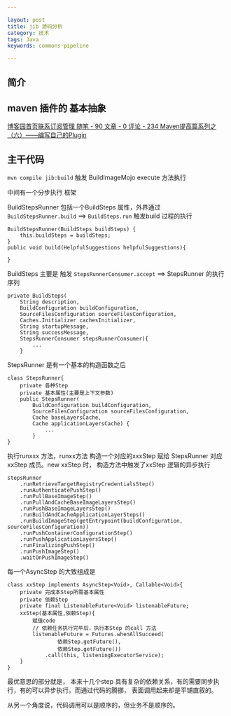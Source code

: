 ```yaml
---

layout: post
title: jib 源码分析
category: 技术
tags: Java
keywords: commons-pipeline

---
```


## 简介

## maven 插件的 基本抽象

[博客园首页联系订阅管理
随笔 - 90  文章 - 0  评论 - 234
Maven提高篇系列之（六）——编写自己的Plugin](http://www.cnblogs.com/davenkin/p/advanced-maven-write-your-own-plugin.html)

## 主干代码

`mvn compile jib:build` 触发 BuildImageMojo execute 方法执行

中间有一个分步执行 框架

BuildStepsRunner 包括一个BuildSteps 属性，外界通过  `BuildStepsRunner.build` ==> `BuildSteps.run` 触发build 过程的执行

  	BuildStepsRunner(BuildSteps buildSteps) {
    	this.buildSteps = buildSteps;
  	}
  	public void build(HelpfulSuggestions helpfulSuggestions){
  	
  	}

BuildSteps  主要是 触发 `StepsRunnerConsumer.accept` ==> StepsRunner 的执行序列
  	
	private BuildSteps(
		String description,
		BuildConfiguration buildConfiguration,
		SourceFilesConfiguration sourceFilesConfiguration,
		Caches.Initializer cachesInitializer,
		String startupMessage,
		String successMessage,
		StepsRunnerConsumer stepsRunnerConsumer){
			...
		}
		
StepsRunner 是有一个基本的构造函数之后

	class StepsRunner{
		private 各种Step
		private 基本属性(主要是上下文参数)
    	public StepsRunner(
      		BuildConfiguration buildConfiguration,
      		SourceFilesConfiguration sourceFilesConfiguration,
      		Cache baseLayersCache,
      		Cache applicationLayersCache) {
      			...
      		}
    }

执行runxxx 方法，runxx方法 构造一个对应的xxxStep 赋给  StepsRunner 对应xxStep 成员。new xxStep 时， 构造方法中触发了xxStep 逻辑的异步执行    	

	stepsRunner
        .runRetrieveTargetRegistryCredentialsStep()
        .runAuthenticatePushStep()
        .runPullBaseImageStep()
        .runPullAndCacheBaseImageLayersStep()
        .runPushBaseImageLayersStep()
        .runBuildAndCacheApplicationLayerSteps()
        .runBuildImageStep(getEntrypoint(buildConfiguration, sourceFilesConfiguration))
        .runPushContainerConfigurationStep()
        .runPushApplicationLayersStep()
        .runFinalizingPushStep()
        .runPushImageStep()
        .waitOnPushImageStep()
        
        
 每一个AsyncStep 的大致组成是
 
 	class xxStep implements AsyncStep<Void>, Callable<Void>{
 		private 完成本Step所需基本属性
 		private 依赖Step
 		private final ListenableFuture<Void> listenableFuture;
 		xxStep(基本属性,依赖Step){
	 		赋值code
	 		// 依赖任务执行完毕后，执行本Step 的call 方法
	 		listenableFuture = Futures.whenAllSucceed(
	                依赖Step.getFuture(),
	                依赖Step.getFuture())
	            .call(this, listeningExecutorService);
 		}
 	}
 	
 
最优意思的部分就是， 本来十几个step 具有复杂的依赖关系，有的需要同步执行，有的可以异步执行。而通过代码的腾挪， 表面调用起来却是平铺直叙的。
 
 从另一个角度说，代码调用可以是顺序的，但业务不是顺序的。
      	